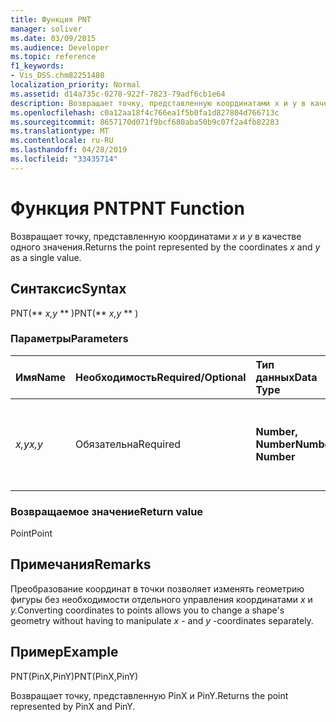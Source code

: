 ```yaml
---
title: Функция PNT
manager: soliver
ms.date: 03/09/2015
ms.audience: Developer
ms.topic: reference
f1_keywords:
- Vis_DSS.chm82251480
localization_priority: Normal
ms.assetid: d14a735c-0278-922f-7823-79adf6cb1e64
description: Возвращает точку, представленную координатами x и y в качестве одного значения.
ms.openlocfilehash: c0a12aa18f4c766ea1f5b0fa1d827804d766713c
ms.sourcegitcommit: 8657170d071f9bcf680aba50b9c07f2a4fb82283
ms.translationtype: MT
ms.contentlocale: ru-RU
ms.lasthandoff: 04/28/2019
ms.locfileid: "33435714"
---
```

# <a name="pnt-function"></a><span data-ttu-id="127b7-103">Функция PNT</span><span class="sxs-lookup"><span data-stu-id="127b7-103">PNT Function</span></span>

<span data-ttu-id="127b7-104">Возвращает точку, представленную координатами  _x_ и  _y_ в качестве одного значения.</span><span class="sxs-lookup"><span data-stu-id="127b7-104">Returns the point represented by the coordinates  _x_ and  _y_ as a single value.</span></span> 
  
## <a name="syntax"></a><span data-ttu-id="127b7-105">Синтаксис</span><span class="sxs-lookup"><span data-stu-id="127b7-105">Syntax</span></span>

<span data-ttu-id="127b7-106">PNT(\*\* *x,y* \*\* )</span><span class="sxs-lookup"><span data-stu-id="127b7-106">PNT(\*\* *x,y* \*\* )</span></span> 
  
### <a name="parameters"></a><span data-ttu-id="127b7-107">Параметры</span><span class="sxs-lookup"><span data-stu-id="127b7-107">Parameters</span></span>

|<span data-ttu-id="127b7-108">**Имя**</span><span class="sxs-lookup"><span data-stu-id="127b7-108">**Name**</span></span>|<span data-ttu-id="127b7-109">**Необходимость**</span><span class="sxs-lookup"><span data-stu-id="127b7-109">**Required/Optional**</span></span>|<span data-ttu-id="127b7-110">**Тип данных**</span><span class="sxs-lookup"><span data-stu-id="127b7-110">**Data Type**</span></span>|<span data-ttu-id="127b7-111">**Описание**</span><span class="sxs-lookup"><span data-stu-id="127b7-111">**Description**</span></span>|
|:-----|:-----|:-----|:-----|
| <span data-ttu-id="127b7-112">_x,y_</span><span class="sxs-lookup"><span data-stu-id="127b7-112">_x,y_</span></span> <br/> |<span data-ttu-id="127b7-113">Обязательна</span><span class="sxs-lookup"><span data-stu-id="127b7-113">Required</span></span>  <br/> |<span data-ttu-id="127b7-114">**Number, Number**</span><span class="sxs-lookup"><span data-stu-id="127b7-114">**Number, Number**</span></span> <br/> |<span data-ttu-id="127b7-115">Координаты точки в системе координат текущей фигуры.</span><span class="sxs-lookup"><span data-stu-id="127b7-115">The coordinates of the point in the coordinate system of the current shape.</span></span>  <br/> |
   
### <a name="return-value"></a><span data-ttu-id="127b7-116">Возвращаемое значение</span><span class="sxs-lookup"><span data-stu-id="127b7-116">Return value</span></span>

<span data-ttu-id="127b7-117">Point</span><span class="sxs-lookup"><span data-stu-id="127b7-117">Point</span></span>
  
## <a name="remarks"></a><span data-ttu-id="127b7-118">Примечания</span><span class="sxs-lookup"><span data-stu-id="127b7-118">Remarks</span></span>

<span data-ttu-id="127b7-119">Преобразование координат в точки позволяет изменять геометрию фигуры без необходимости отдельного управления координатами *x* и *y.*</span><span class="sxs-lookup"><span data-stu-id="127b7-119">Converting coordinates to points allows you to change a shape's geometry without having to manipulate  *x*  - and  *y*  -coordinates separately.</span></span> 
  
## <a name="example"></a><span data-ttu-id="127b7-120">Пример</span><span class="sxs-lookup"><span data-stu-id="127b7-120">Example</span></span>

<span data-ttu-id="127b7-121">PNT(PinX,PinY)</span><span class="sxs-lookup"><span data-stu-id="127b7-121">PNT(PinX,PinY)</span></span> 
  
<span data-ttu-id="127b7-122">Возвращает точку, представленную PinX и PinY.</span><span class="sxs-lookup"><span data-stu-id="127b7-122">Returns the point represented by PinX and PinY.</span></span> 
  

